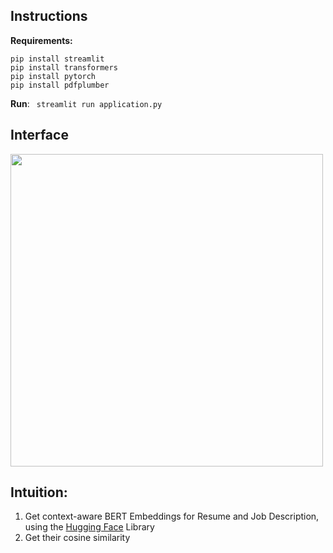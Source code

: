 ## Instructions

**Requirements:**
```
pip install streamlit
pip install transformers
pip install pytorch
pip install pdfplumber
```
**Run**: ``` streamlit run application.py```

## Interface
<img src = "https://github.com/SOUMEE2000/Resume_Scanner/blob/main/Demo/Interface.png" height=500>

## Intuition:
1. Get context-aware BERT Embeddings for Resume and Job Description, using the [Hugging Face](https://huggingface.co/sentence-transformers/bert-base-nli-mean-tokens) Library
2. Get their cosine similarity

